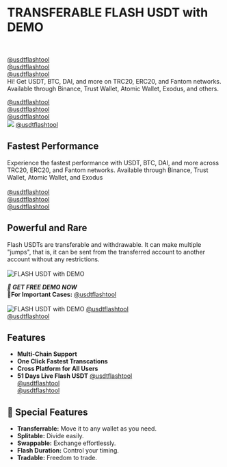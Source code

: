 # TRANSFERABLE  FLASH USDT with DEMO 
</br>

[@usdtflashtool](https://t.me/joflashtool) <br/>
[@usdtflashtool](https://t.me/joflashtool)<br/>
[@usdtflashtool](https://t.me/joflashtool)<br/>
Hi! Get USDT, BTC, DAI, and more on TRC20, ERC20, and Fantom networks. Available through Binance, Trust Wallet, Atomic Wallet, Exodus, and others.</br> 


[@usdtflashtool](https://t.me/joflashtool)<br/>
[@usdtflashtool](https://t.me/joflashtool)<br/>
[@usdtflashtool](https://t.me/joflashtool)<br/>
</a>
<img src="https://i.ibb.co/YR3qfts/Whats-App-Image-2024-07-06-at-23-17-45-5027c170.jpg">
[@usdtflashtool](https://t.me/joflashtool)<br/>
## Fastest Performance
Experience the fastest performance with USDT, BTC, DAI, and more across TRC20, ERC20, and Fantom networks. Available through Binance, Trust Wallet, Atomic Wallet, and Exodus</br></br>
[@usdtflashtool](https://t.me/joflashtool)<br/>
[@usdtflashtool](https://t.me/joflashtool)<br/>
[@usdtflashtool](https://t.me/joflashtool)<br/>
## Powerful and Rare
Flash USDTs are transferable and withdrawable. It can make multiple "jumps", that is, it can be sent from the transferred account to another account without any restrictions.
</br></br>
<img src="https://i.ibb.co/s3SWvd1/Whats-App-Image-2024-08-02-at-20-15-01-c8c25ee7.jpg" alt="FLASH USDT with DEMO">

**_🔑 GET FREE DEMO NOW_**\
**👤For Important Cases:** [@usdtflashtool](https://t.me/joflashtool)
<br>
<br>
<img src="https://i.ibb.co/BZdkqjN/Whats-App-Image-2024-06-25-at-23-16-54-857c7067.jpg" alt="FLASH USDT with DEMO">
[@usdtflashtool](https://t.me/joflashtool)<br/>
[@usdtflashtool](https://t.me/joflashtool)<br/>

## Features

- **Multi-Chain Support**
- **One Click Fastest Transcations**
- **Cross Platform for All Users** 
- **51 Days Live Flash USDT**
[@usdtflashtool](https://t.me/joflashtool)<br/>
[@usdtflashtool](https://t.me/joflashtool)<br/>
[@usdtflashtool](https://t.me/joflashtool)<br/>
## 💎 Special Features
- **Transferrable:** Move it to any wallet as you need.
- **Splitable:** Divide easily.
- **Swappable:** Exchange effortlessly.
- **Flash Duration:** Control your timing.
- **Tradable:** Freedom to trade.
</br></br>
